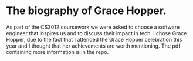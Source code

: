 # The biography of Grace Hopper.
As part of the CS3012 coursework we were asked to choose a software engineer that inspires us and to discuss their impact in tech. I chose Grace Hopper, due to the fact that I attended the Grace Hopper celebration this year and I thought that her achievements are worth mentioning. The pdf containing more information is in the repo. 
